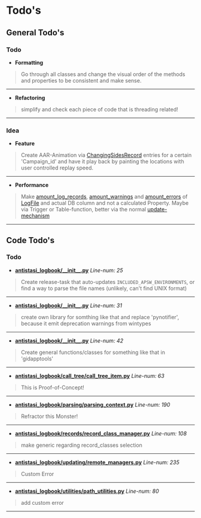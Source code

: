 # Todo's

## General Todo's



### Todo


- **Formatting**



> Go through all classes and change the visual order of the methods and properties to be consistent and make sense.

---


- **Refactoring**



> simplify and check each piece of code that is threading related!

---




### Idea


- **Feature**



> Create AAR-Animation via [ChangingSidesRecord](antistasi_logbook/records/antistasi_records.py#L511) entries for a certain 'Campaign_id' and have it play back by painting the locations with user controlled replay speed.

---


- **Performance**



> Make [amount_log_records](antistasi_logbook/gui/models/log_files_model.py#L71), [amount_warnings](antistasi_logbook/gui/models/log_files_model.py#L71) and [amount_errors](antistasi_logbook/gui/models/log_files_model.py#L71) of [LogFile](antistasi_logbook/gui/models/log_files_model.py#L71) and actual DB column and not a calculated Property. Maybe via Trigger or Table-function, better via the normal [update-mechanism](antistasi_logbook/gui/misc.py#L45)

---





## Code Todo's



### **Todo**


- **[antistasi\_logbook/\_\_init\_\_.py](antistasi_logbook/__init__.py#L25)**
    *Line-num: 25*



> Create release-task that auto-updates `INCLUDED_APSW_ENVIRONMENTS`, or find a way to parse the file names (unlikely, can't find UNIX format)

---


- **[antistasi\_logbook/\_\_init\_\_.py](antistasi_logbook/__init__.py#L31)**
    *Line-num: 31*



> create own library for somthing like that and replace 'pynotifier', because it emit deprecation warnings from wintypes

---


- **[antistasi\_logbook/\_\_init\_\_.py](antistasi_logbook/__init__.py#L42)**
    *Line-num: 42*



> Create general functions/classes for something like that in 'gidapptools'

---


- **[antistasi\_logbook/call\_tree/call\_tree\_item.py](antistasi_logbook/call_tree/call_tree_item.py#L63)**
    *Line-num: 63*



> This is Proof-of-Concept!

---


- **[antistasi\_logbook/parsing/parsing\_context.py](antistasi_logbook/parsing/parsing_context.py#L190)**
    *Line-num: 190*



> Refractor this Monster!

---


- **[antistasi\_logbook/records/record\_class\_manager.py](antistasi_logbook/records/record_class_manager.py#L108)**
    *Line-num: 108*



> make generic regarding record_classes selection

---


- **[antistasi\_logbook/updating/remote\_managers.py](antistasi_logbook/updating/remote_managers.py#L235)**
    *Line-num: 235*



> Custom Error

---


- **[antistasi\_logbook/utilities/path\_utilities.py](antistasi_logbook/utilities/path_utilities.py#L80)**
    *Line-num: 80*



> add custom error

---


